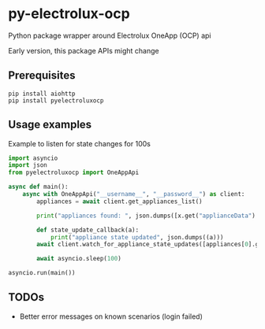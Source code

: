 # py-electrolux-ocp

Python package wrapper around Electrolux OneApp (OCP) api

Early version, this package APIs might change

## Prerequisites

```
pip install aiohttp
pip install pyelectroluxocp
```

## Usage examples

Example to listen for state changes for 100s
```py
import asyncio
import json
from pyelectroluxocp import OneAppApi

async def main():
    async with OneAppApi("__username__", "__password__") as client:
        appliances = await client.get_appliances_list()

        print("appliances found: ", json.dumps([x.get("applianceData").get("applianceName")+" "+x.get("applianceId") for x in appliances]))

        def state_update_callback(a):
            print("appliance state updated", json.dumps((a)))
        await client.watch_for_appliance_state_updates([appliances[0].get("applianceId")], state_update_callback)

        await asyncio.sleep(100)

asyncio.run(main())
```

## TODOs

- Better error messages on known scenarios (login failed)

